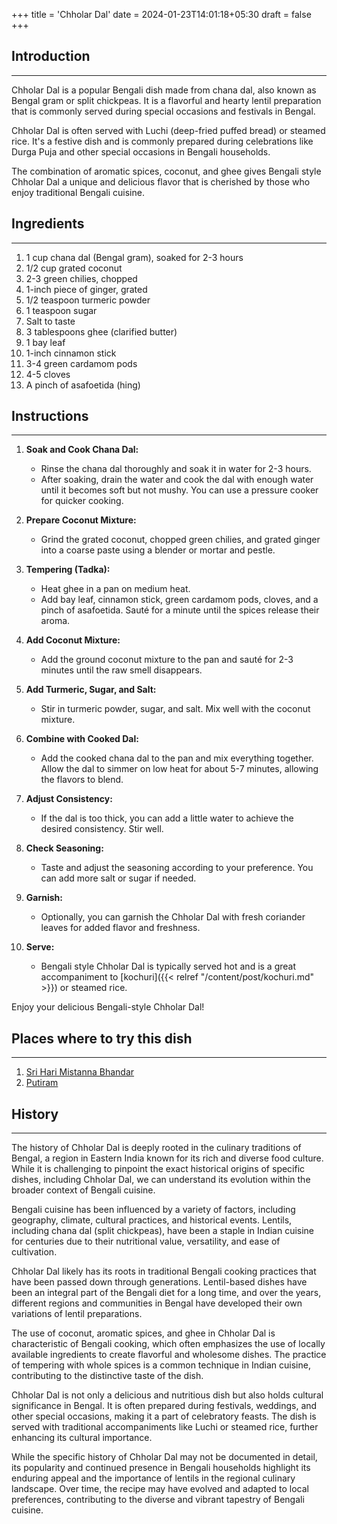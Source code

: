 +++
title = 'Chholar Dal'
date = 2024-01-23T14:01:18+05:30
draft = false
+++

## Introduction

---

Chholar Dal is a popular Bengali dish made from chana dal, also known as Bengal gram or split chickpeas. It is a flavorful and hearty lentil preparation that is commonly served during special occasions and festivals in Bengal.

Chholar Dal is often served with Luchi (deep-fried puffed bread) or steamed rice. It's a festive dish and is commonly prepared during celebrations like Durga Puja and other special occasions in Bengali households.

The combination of aromatic spices, coconut, and ghee gives Bengali style Chholar Dal a unique and delicious flavor that is cherished by those who enjoy traditional Bengali cuisine.

## Ingredients

---

1. 1 cup chana dal (Bengal gram), soaked for 2-3 hours
2. 1/2 cup grated coconut
3. 2-3 green chilies, chopped
4. 1-inch piece of ginger, grated
5. 1/2 teaspoon turmeric powder
6. 1 teaspoon sugar
7. Salt to taste
8. 3 tablespoons ghee (clarified butter)
9. 1 bay leaf
10. 1-inch cinnamon stick
11. 3-4 green cardamom pods
12. 4-5 cloves
13. A pinch of asafoetida (hing)

## Instructions

---

1. **Soak and Cook Chana Dal:**

   - Rinse the chana dal thoroughly and soak it in water for 2-3 hours.
   - After soaking, drain the water and cook the dal with enough water until it becomes soft but not mushy. You can use a pressure cooker for quicker cooking.

2. **Prepare Coconut Mixture:**

   - Grind the grated coconut, chopped green chilies, and grated ginger into a coarse paste using a blender or mortar and pestle.

3. **Tempering (Tadka):**

   - Heat ghee in a pan on medium heat.
   - Add bay leaf, cinnamon stick, green cardamom pods, cloves, and a pinch of asafoetida. Sauté for a minute until the spices release their aroma.

4. **Add Coconut Mixture:**

   - Add the ground coconut mixture to the pan and sauté for 2-3 minutes until the raw smell disappears.

5. **Add Turmeric, Sugar, and Salt:**

   - Stir in turmeric powder, sugar, and salt. Mix well with the coconut mixture.

6. **Combine with Cooked Dal:**

   - Add the cooked chana dal to the pan and mix everything together. Allow the dal to simmer on low heat for about 5-7 minutes, allowing the flavors to blend.

7. **Adjust Consistency:**

   - If the dal is too thick, you can add a little water to achieve the desired consistency. Stir well.

8. **Check Seasoning:**

   - Taste and adjust the seasoning according to your preference. You can add more salt or sugar if needed.

9. **Garnish:**

   - Optionally, you can garnish the Chholar Dal with fresh coriander leaves for added flavor and freshness.

10. **Serve:**
    - Bengali style Chholar Dal is typically served hot and is a great accompaniment to [kochuri]({{< relref "/content/post/kochuri.md" >}}) or steamed rice.

Enjoy your delicious Bengali-style Chholar Dal!

## Places where to try this dish

---

1. [Sri Hari Mistanna Bhandar](https://maps.app.goo.gl/2SQMETYqYfHUhr3dA)
2. [Putiram](https://maps.app.goo.gl/KAZD3uYRv3CEsRvL7)

## History

---

The history of Chholar Dal is deeply rooted in the culinary traditions of Bengal, a region in Eastern India known for its rich and diverse food culture. While it is challenging to pinpoint the exact historical origins of specific dishes, including Chholar Dal, we can understand its evolution within the broader context of Bengali cuisine.

Bengali cuisine has been influenced by a variety of factors, including geography, climate, cultural practices, and historical events. Lentils, including chana dal (split chickpeas), have been a staple in Indian cuisine for centuries due to their nutritional value, versatility, and ease of cultivation.

Chholar Dal likely has its roots in traditional Bengali cooking practices that have been passed down through generations. Lentil-based dishes have been an integral part of the Bengali diet for a long time, and over the years, different regions and communities in Bengal have developed their own variations of lentil preparations.

The use of coconut, aromatic spices, and ghee in Chholar Dal is characteristic of Bengali cooking, which often emphasizes the use of locally available ingredients to create flavorful and wholesome dishes. The practice of tempering with whole spices is a common technique in Indian cuisine, contributing to the distinctive taste of the dish.

Chholar Dal is not only a delicious and nutritious dish but also holds cultural significance in Bengal. It is often prepared during festivals, weddings, and other special occasions, making it a part of celebratory feasts. The dish is served with traditional accompaniments like Luchi or steamed rice, further enhancing its cultural importance.

While the specific history of Chholar Dal may not be documented in detail, its popularity and continued presence in Bengali households highlight its enduring appeal and the importance of lentils in the regional culinary landscape. Over time, the recipe may have evolved and adapted to local preferences, contributing to the diverse and vibrant tapestry of Bengali cuisine.
